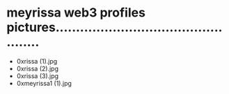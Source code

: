 # meyrissa web3 profiles pictures.................................................
- 0xrissa (1).jpg
- 0xrissa (2).jpg
- 0xrissa (3).jpg
- 0xmeyrissa1 (1).jpg
